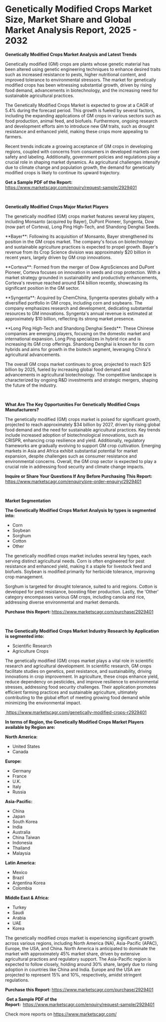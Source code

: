 <p><h1>Genetically Modified Crops Market Size, Market Share and Global Market Analysis Report, 2025 - 2032</h1></p><p><strong>Genetically Modified Crops Market Analysis and Latest Trends</strong></p>
<p><p>Genetically modified (GM) crops are plants whose genetic material has been altered using genetic engineering techniques to enhance desired traits such as increased resistance to pests, higher nutritional content, and improved tolerance to environmental stressors. The market for genetically modified crops has been witnessing substantial growth, driven by rising food demand, advancements in biotechnology, and the increasing need for sustainable agricultural practices.</p><p>The Genetically Modified Crops Market is expected to grow at a CAGR of 5.4% during the forecast period. This growth is fueled by several factors, including the expanding applications of GM crops in various sectors such as food production, animal feed, and biofuels. Furthermore, ongoing research and development efforts aim to introduce new GM traits, such as drought resistance and enhanced yield, making these crops more appealing to farmers.</p><p>Recent trends indicate a growing acceptance of GM crops in developing regions, coupled with concerns from consumers in developed markets over safety and labeling. Additionally, government policies and regulations play a crucial role in shaping market dynamics. As agricultural challenges intensify due to climate change and population growth, the demand for genetically modified crops is likely to continue its upward trajectory.</p></p>
<p><strong>Get a Sample PDF of the Report:&nbsp;</strong> <a href="https://www.marketscagr.com/enquiry/request-sample/2929401?utm_campaign=3075&utm_medium=2&utm_source=Github&utm_content=ia&utm_term=12032025&utm_id=genetically-modified-crops">https://www.marketscagr.com/enquiry/request-sample/2929401</a></p>
<p>&nbsp;</p>
<p><strong>Genetically Modified Crops Major Market Players</strong></p>
<p><p>The genetically modified (GM) crops market features several key players, including Monsanto (acquired by Bayer), DuPont Pioneer, Syngenta, Dow (now part of Corteva), Long Ping High-Tech, and Shandong Denghai Seeds.</p><p>**Bayer**: Following its acquisition of Monsanto, Bayer strengthened its position in the GM crops market. The company's focus on biotechnology and sustainable agriculture practices is expected to propel growth. Bayer's revenue from its Crop Science division was approximately $20 billion in recent years, largely driven by GM crop innovations.</p><p>**Corteva**: Formed from the merger of Dow AgroSciences and DuPont Pioneer, Corteva focuses on innovation in seeds and crop protection. With a market strategy grounded in sustainability and productivity enhancements, Corteva's revenue reached around $14 billion recently, showcasing its significant position in the GM sector.</p><p>**Syngenta**: Acquired by ChemChina, Syngenta operates globally with a diversified portfolio in GM crops, including corn and soybeans. The company emphasizes research and development, dedicating substantial resources to GM innovations. Syngenta's annual revenue is estimated at approximately $10 billion, reflecting its strong market presence.</p><p>**Long Ping High-Tech and Shandong Denghai Seeds**: These Chinese companies are emerging players, focusing on the domestic market and international expansion. Long Ping specializes in hybrid rice and is increasing its GM crop offerings. Shandong Denghai is known for its corn hybrids and aims for growth in the biotech segment, leveraging China's agricultural advancements.</p><p>The overall GM crops market continues to grow, projected to reach $25 billion by 2025, fueled by increasing global food demand and advancements in agricultural biotechnology. The competitive landscape is characterized by ongoing R&D investments and strategic mergers, shaping the future of the industry.</p></p>
<p>&nbsp;</p>
<p><strong>What Are The Key Opportunities For Genetically Modified Crops Manufacturers?</strong></p>
<p><p>The genetically modified (GM) crops market is poised for significant growth, projected to reach approximately $34 billion by 2027, driven by rising global food demand and the need for sustainable agricultural practices. Key trends include increased adoption of biotechnological innovations, such as CRISPR, enhancing crop resilience and yield. Additionally, regulatory frameworks are gradually evolving to support GM crop cultivation. Emerging markets in Asia and Africa exhibit substantial potential for market expansion, despite challenges such as consumer resistance and environmental concerns. Overall, the GM crop sector is expected to play a crucial role in addressing food security and climate change impacts.</p></p>
<p><strong>Inquire or Share Your Questions If Any Before Purchasing This Report:</strong> <a href="https://www.marketscagr.com/enquiry/pre-order-enquiry/2929401?utm_campaign=3075&utm_medium=2&utm_source=Github&utm_content=ia&utm_term=12032025&utm_id=genetically-modified-crops">https://www.marketscagr.com/enquiry/pre-order-enquiry/2929401</a></p>
<p>&nbsp;</p>
<p><strong>Market Segmentation</strong></p>
<p><strong>The Genetically Modified Crops Market Analysis by types is segmented into:</strong></p>
<p><ul><li>Corn</li><li>Soybean</li><li>Sorghum</li><li>Cotton</li><li>Other</li></ul></p>
<p><p>The genetically modified crops market includes several key types, each serving distinct agricultural needs. Corn is often engineered for pest resistance and enhanced yield, making it a staple for livestock feed and biofuels. Soybean is modified primarily for herbicide tolerance, improving crop management.</p><p>Sorghum is targeted for drought tolerance, suited to arid regions. Cotton is developed for pest resistance, boosting fiber production. Lastly, the 'Other' category encompasses various GM crops, including canola and rice, addressing diverse environmental and market demands.</p></p>
<p><strong>Purchase this Report:&nbsp;</strong><a href="https://www.marketscagr.com/purchase/2929401?utm_campaign=3075&utm_medium=2&utm_source=Github&utm_content=ia&utm_term=12032025&utm_id=genetically-modified-crops">https://www.marketscagr.com/purchase/2929401</a></p>
<p>&nbsp;</p>
<p><strong>The Genetically Modified Crops Market Industry Research by Application is segmented into:</strong></p>
<p><ul><li>Scientific Research</li><li>Agriculture Crops</li></ul></p>
<p><p>The genetically modified (GM) crops market plays a vital role in scientific research and agricultural development. In scientific research, GM crops facilitate studies on genetics, pest resistance, and sustainability, driving innovations in crop improvement. In agriculture, these crops enhance yield, reduce dependency on pesticides, and improve resilience to environmental stresses, addressing food security challenges. Their application promotes efficient farming practices and sustainable agriculture, ultimately contributing to the global effort of meeting growing food demand while minimizing the environmental impact.</p></p>
<p><a href="https://www.marketscagr.com/genetically-modified-crops-r2929401?utm_campaign=3075&utm_medium=2&utm_source=Github&utm_content=ia&utm_term=12032025&utm_id=genetically-modified-crops">&nbsp;https://www.marketscagr.com/genetically-modified-crops-r2929401</a></p>
<p><strong>In terms of Region, the Genetically Modified Crops Market Players available by Region are:</strong></p>
<p>
    <p> <strong> North America: </strong>
        <ul>
            <li>United States</li>
            <li>Canada</li>
        </ul>
        </p> 
    <p> <strong> Europe: </strong>
        <ul>
            <li>Germany</li>
            <li>France</li>
            <li>U.K.</li>
            <li>Italy</li>
            <li>Russia</li>
        </ul>
        </p> 
    <p> <strong> Asia-Pacific: </strong>
        <ul>
            <li>China</li>
            <li>Japan</li>
            <li>South Korea</li>
            <li>India</li>
            <li>Australia</li>
            <li>China Taiwan</li>
            <li>Indonesia</li>
            <li>Thailand</li>
            <li>Malaysia</li>
        </ul>
        </p> 
    <p> <strong> Latin America: </strong>
        <ul>
            <li>Mexico</li>
            <li>Brazil</li>
            <li>Argentina Korea</li>
            <li>Colombia</li>
        </ul>
        </p> 
    <p> <strong> Middle East & Africa: </strong>
        <ul>
            <li>Turkey</li>
            <li>Saudi</li>
            <li>Arabia</li>
            <li>UAE</li>
            <li>Korea</li>
        </ul>
    </p>
    </p>
<p><p>The genetically modified crops market is experiencing significant growth across various regions, including North America (NA), Asia-Pacific (APAC), Europe, the USA, and China. North America is anticipated to dominate the market with approximately 45% market share, driven by extensive agricultural practices and regulatory support. The Asia-Pacific region is expected to follow closely, holding around 30% share, largely due to rising adoption in countries like China and India. Europe and the USA are projected to represent 15% and 10%, respectively, amidst stringent regulations.</p></p>
<p><strong>Purchase this Report: </strong><a href="https://www.marketscagr.com/purchase/2929401?utm_campaign=3075&utm_medium=2&utm_source=Github&utm_content=ia&utm_term=12032025&utm_id=genetically-modified-crops">https://www.marketscagr.com/purchase/2929401</a></p>
<p>&nbsp;<strong>Get a Sample PDF of the Report:&nbsp;&nbsp;</strong><a href="https://www.marketscagr.com/enquiry/request-sample/2929401?utm_campaign=3075&utm_medium=2&utm_source=Github&utm_content=ia&utm_term=12032025&utm_id=genetically-modified-crops">https://www.marketscagr.com/enquiry/request-sample/2929401</a></p>
<p><strong></strong></p>
<p>Check more reports on <a href="https://www.marketscagr.com/?utm_campaign=3075&utm_medium=2&utm_source=Github&utm_content=ia&utm_term=12032025&utm_id=genetically-modified-crops">https://www.marketscagr.com/</a></p>